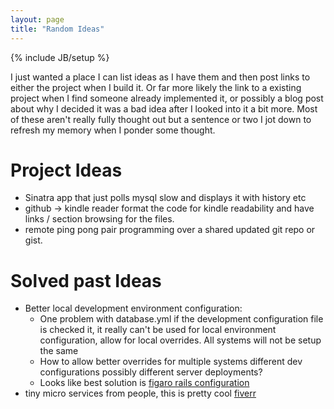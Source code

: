 ```yaml
---
layout: page
title: "Random Ideas"
---
```

{% include JB/setup %}

I just wanted a place I can list ideas as I have them and then post links to either the project when I build it. Or far more likely the link to a existing project when I find someone already implemented it, or possibly a blog post about why I decided it was a bad idea after I looked into it a bit more. Most of these aren't really fully thought out but a sentence or two I jot down to refresh my memory when I ponder some thought.

# Project Ideas


* Sinatra app that just polls mysql slow and displays it with history etc
* github -> kindle reader format the code for kindle readability and have links / section browsing for the files.
* remote ping pong pair programming over a shared updated git repo or gist.


# Solved past Ideas

* Better local development environment configuration: 
  * One problem with database.yml if the development configuration file is checked it, it really can't be used for local environment configuration, allow for local overrides. All systems will not be setup the same
  * How to allow better overrides for multiple systems different dev configurations possibly different server deployments?
  * Looks like best solution is [figaro rails configuration](https://github.com/laserlemon/figaro)
* tiny micro services from people, this is pretty cool [fiverr](http://fiverr.com/)